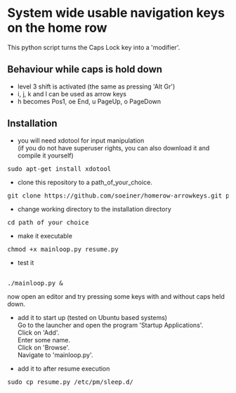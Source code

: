 # System wide usable navigation keys on the home row
This python script turns the Caps Lock key into a 'modifier'.

## Behaviour while caps is hold down
- level 3 shift is activated (the same as pressing 'Alt Gr')
- i, j, k and l can be used as arrow keys
- h becomes Pos1, oe End, u PageUp, o PageDown

## Installation
- you will need xdotool for input manipulation<br>
(if you do not have superuser rights, you can also download it and compile it yourself)
<pre>sudo apt-get install xdotool</pre>

- clone this repository to a path_of_your_choice.
<pre>git clone https://github.com/soeiner/homerow-arrowkeys.git path_of_your_choice</pre>

- change working directory to the installation directory
<pre>cd path_of_your_choice</pre>

- make it executable
<pre>chmod +x mainloop.py resume.py</pre>

- test it
<pre><br>./mainloop.py &</pre>
now open an editor and try pressing some keys with and without caps held down.

- add it to start up (tested on Ubuntu based systems)<br>
Go to the launcher and open the program 'Startup Applications'.<br>Click on 'Add'.<br>Enter some name.<br>Click on 'Browse'.<br>Navigate to 'mainloop.py'.

- add it to after resume execution
<pre>sudo cp resume.py /etc/pm/sleep.d/</pre>